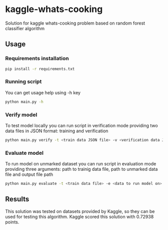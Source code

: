 # kaggle-whats-cooking
Solution for kaggle whats-cooking problem based on random forest classifier algorithm

## Usage
### Requirements installation
```Bash
pip install -r requirements.txt
```

### Running script
You can get usage help using -h key
```Bash
python main.py -h
```

### Verify model
To test model locally you can run script in verification mode providing two data files in JSON format: training and verification
```Bash
python main.py verify -t <train data JSON file> -v <verification data JSON file>
```

### Evaluate model
To run model on unmarked dataset you can run script in evaluation mode providing three arguments: path to trainig data file, path to unmarked data file and output file path
```Bash
python main.py evaluate -t <train data file> -e <data to run model on> -o <output csv file>
```

## Results
This solution was tested on datasets provided by Kaggle, so they can be used for testing this algorithm. Kaggle scored this solution with 0.72938 points.

